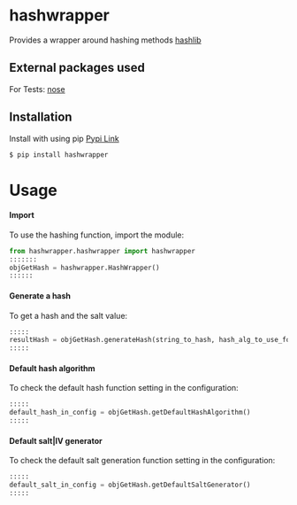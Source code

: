 # hashwrapper
Provides a wrapper around hashing methods [hashlib](https://docs.python.org/3.4/library/hashlib.html)

## External packages used
For Tests: [nose](https://nose.readthedocs.org/en/latest/)

## Installation
Install with using pip [Pypi Link](https://pypi.python.org/pypi/hashwrapper)
```bash
$ pip install hashwrapper
```

# Usage

#### Import
To use the hashing function, import the module:
```python
from hashwrapper.hashwrapper import hashwrapper
:::::::
objGetHash = hashwrapper.HashWrapper()
::::::
```
#### Generate a hash
To get a hash and the salt value:
```python
:::::
resultHash = objGetHash.generateHash(string_to_hash, hash_alg_to_use_for_current_cycle)
:::::
```
#### Default hash algorithm
To check the default hash function setting in the configuration:
```python
:::::
default_hash_in_config = objGetHash.getDefaultHashAlgorithm()
:::::
```
#### Default salt|IV generator
To check the default salt generation function setting in the configuration:
```python
:::::
default_salt_in_config = objGetHash.getDefaultSaltGenerator()
:::::
```



